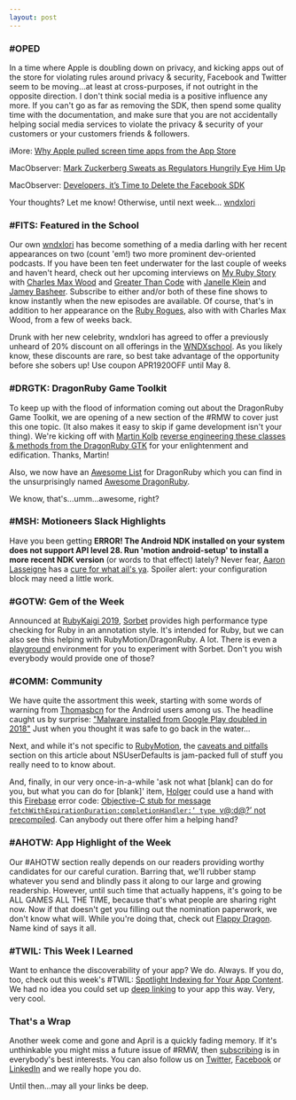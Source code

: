 ```yaml
---
layout: post
---
```


### #OPED

In a time where Apple is doubling down on privacy, and kicking apps out of the store for violating rules around privacy 
& security, Facebook and Twitter seem to be moving...at least at cross-purposes, if not outright in the opposite 
direction. I don't think social media is a positive influence any more. If you can't go as far as removing the SDK, then 
spend some quality time with the documentation, and make sure that you are not accidentally helping social media services 
to violate the privacy & security of your customers or your customers friends & followers.

iMore: [Why Apple pulled screen time apps from the App Store](https://www.imore.com/why-apple-pulled-screen-time-apps-app-store?__s=jxexatee4td9gzzqkthg&utm_source=rubymotionweekly.com&utm_medium=email&utm_campaign=newsletter&utm_content=22)

MacObserver: [Mark Zuckerberg Sweats as Regulators Hungrily Eye Him Up](https://www.macobserver.com/news/regulators-eye-mark-zuckerberg/?__s=jxexatee4td9gzzqkthg&utm_source=rubymotionweekly.com&utm_medium=email&utm_campaign=newsletter&utm_content=22)

MacObserver: [Developers, it’s Time to Delete the Facebook SDK](https://www.macobserver.com/columns-opinions/editorial/time-to-delete-facebook-sdk/?__s=jxexatee4td9gzzqkthg&utm_source=rubymotionweekly.com&utm_medium=email&utm_campaign=newsletter&utm_content=22)

Your thoughts?  Let me know!  Otherwise, until next week...  [wndxlori](https://twitter.com/wndxlori?__s=jxexatee4td9gzzqkthg&utm_source=rubymotionweekly.com&utm_medium=email&utm_campaign=newsletter&utm_content=22)
 
### #FITS: Featured in the School

Our own [wndxlori](https://twitter.com/wndxlori?__s=jxexatee4td9gzzqkthg&utm_source=rubymotionweekly.com&utm_medium=email&utm_campaign=newsletter&utm_content=22) 
has become something of a media darling with her recent appearances on two (count 'em!) two more 
prominent dev-oriented podcasts. If you have been ten feet underwater for the last couple of weeks and haven't heard, 
check out her upcoming interviews on [My Ruby Story](https://devchat.tv/my-ruby-story/?__s=jxexatee4td9gzzqkthg&utm_source=rubymotionweekly.com&utm_medium=email&utm_campaign=newsletter&utm_content=22)
with [Charles Max Wood](https://twitter.com/cmaxw?__s=jxexatee4td9gzzqkthg&utm_source=rubymotionweekly.com&utm_medium=email&utm_campaign=newsletter&utm_content=22) 
and [Greater Than Code](https://www.greaterthancode.com/?__s=jxexatee4td9gzzqkthg&utm_source=rubymotionweekly.com&utm_medium=email&utm_campaign=newsletter&utm_content=22)
with [Janelle Klein](https://twitter.com/janellekz?__s=jxexatee4td9gzzqkthg&utm_source=rubymotionweekly.com&utm_medium=email&utm_campaign=newsletter&utm_content=22) 
and [Jamey Basheer](https://twitter.com/jamiebash?__s=jxexatee4td9gzzqkthg&utm_source=rubymotionweekly.com&utm_medium=email&utm_campaign=newsletter&utm_content=22).
Subscribe to either and/or both of these fine shows to know instantly when the new episodes are 
available. Of course, that's in addition to her appearance on the [Ruby Rogues](https://devchat.tv/ruby-rogues/rr-405-rubymotion-with-lori-olson/?__s=jxexatee4td9gzzqkthg&utm_source=rubymotionweekly.com&utm_medium=email&utm_campaign=newsletter&utm_content=22),
also with with Charles Max Wood, from a few of weeks back.

Drunk with her new celebrity, wndxlori has agreed to offer a previously unheard of 20% discount on all offerings in the 
[WNDXschool](https://twitter.com/wndxschool?__s=jxexatee4td9gzzqkthg&utm_source=rubymotionweekly.com&utm_medium=email&utm_campaign=newsletter&utm_content=22). 
As you likely know, these discounts are rare, so best take advantage of the opportunity before she sobers up! Use coupon APR1920OFF until May 8.

### #DRGTK: DragonRuby Game Toolkit

To keep up with the flood of information coming out about the DragonRuby Game Toolkit, we are opening of a new section 
of the #RMW to cover just this one topic. (It also makes it easy to skip if game development isn't your thing). We're 
kicking off with [Martin Kolb](https://twitter.com/gappedapp?__s=jxexatee4td9gzzqkthg&utm_source=rubymotionweekly.com&utm_medium=email&utm_campaign=newsletter&utm_content=22)
[reverse engineering these classes & methods from the DragonRuby GTK](https://github.com/ediathome/dragon-ruby-documenter?__s=jxexatee4td9gzzqkthg&utm_source=rubymotionweekly.com&utm_medium=email&utm_campaign=newsletter&utm_content=22) 
for your enlightenment and edification. Thanks, Martin!

Also, we now have an [Awesome List](https://github.com/sindresorhus/awesome/blob/master/awesome.md?__s=jxexatee4td9gzzqkthg&utm_source=rubymotionweekly.com&utm_medium=email&utm_campaign=newsletter&utm_content=22) 
for DragonRuby which you can find in the unsurprisingly named [Awesome DragonRuby](https://awesome-dragonruby.github.io/awesome-dragonruby/?__s=jxexatee4td9gzzqkthg&utm_source=rubymotionweekly.com&utm_medium=email&utm_campaign=newsletter&utm_content=22).

We know, that's...umm...awesome, right? 
 
### #MSH: Motioneers Slack Highlights

Have you been getting __ERROR! The Android NDK installed on your system does not support API level 28. Run 'motion android-setup' to install a more recent NDK version__ 
(or words to that effect) lately?  Never fear, [Aaron Lasseigne](https://twitter.com/AaronLasseigne?__s=jxexatee4td9gzzqkthg&utm_source=rubymotionweekly.com&utm_medium=email&utm_campaign=newsletter&utm_content=22) 
has a [cure for what ail's ya](https://motioneers.slack.com/archives/C056DLZ1V/p1556571971002900?__s=jxexatee4td9gzzqkthg&utm_source=rubymotionweekly.com&utm_medium=email&utm_campaign=newsletter&utm_content=22). Spoiler alert: your configuration block may need a little work.

### #GOTW: Gem of the Week

Announced at [RubyKaigi 2019](https://rubykaigi.org/2019?__s=jxexatee4td9gzzqkthg&utm_source=rubymotionweekly.com&utm_medium=email&utm_campaign=newsletter&utm_content=22), 
[Sorbet](https://sorbet.org/?__s=jxexatee4td9gzzqkthg&utm_source=rubymotionweekly.com&utm_medium=email&utm_campaign=newsletter&utm_content=22) 
provides high performance type checking for Ruby in an annotation style. It's 
intended for Ruby, but we can also see this helping with RubyMotion/DragonRuby. A lot. There is even a 
[playground](https://sorbet.run/ace/?__s=jxexatee4td9gzzqkthg&utm_source=rubymotionweekly.com&utm_medium=email&utm_campaign=newsletter&utm_content=22) 
environment for you to experiment with Sorbet. Don't you wish everybody would provide one of those?

### #COMM: Community

We have quite the assortment this week, starting with some words of warning from [Thomasbcn](https://twitter.com/Thomasbcn?__s=jxexatee4td9gzzqkthg&utm_source=rubymotionweekly.com&utm_medium=email&utm_campaign=newsletter&utm_content=22) 
for the Android users among us. The headline caught us by surprise: ["Malware installed from Google Play doubled in 2018"](https://twitter.com/Thomasbcn/status/1115547088400547845?__s=jxexatee4td9gzzqkthg&utm_source=rubymotionweekly.com&utm_medium=email&utm_campaign=newsletter&utm_content=22)
Just when you thought it was safe to go back in the water...

Next, and while it's not specific to [RubyMotion](https://twitter.com/rubymotion?__s=jxexatee4td9gzzqkthg&utm_source=rubymotionweekly.com&utm_medium=email&utm_campaign=newsletter&utm_content=22), 
the [caveats and pitfalls](http://dscoder.com/defaults.html?__s=jxexatee4td9gzzqkthg&utm_source=rubymotionweekly.com&utm_medium=email&utm_campaign=newsletter&utm_content=22) 
section on this article about NSUserDefaults is jam-packed full of stuff you really need to to know about.

And, finally, in our very once-in-a-while 'ask not what [blank] can do for you, but what you can do for [blank]' item, 
[Holger](http://community.rubymotion.com/u/holgersindbaek/summary?__s=jxexatee4td9gzzqkthg&utm_source=rubymotionweekly.com&utm_medium=email&utm_campaign=newsletter&utm_content=22) 
could use a hand with this [Firebase](https://firebase.google.com/?__s=jxexatee4td9gzzqkthg&utm_source=rubymotionweekly.com&utm_medium=email&utm_campaign=newsletter&utm_content=22) 
error code: [Objective-C stub for message `fetchWithExpirationDuration:completionHandler:’ type `v@:d@?’ not precompiled](http://community.rubymotion.com/t/objective-c-stub-for-message-fetchwithexpirationduration-type-v-d-not-precompiled/211?__s=jxexatee4td9gzzqkthg&utm_source=rubymotionweekly.com&utm_medium=email&utm_campaign=newsletter&utm_content=22). Can anybody out there offer him a helping hand?

### #AHOTW: App Highlight of the Week

Our #AHOTW section really depends on our readers providing worthy candidates for our careful curation. Barring that, 
we'll rubber stamp whatever you send and blindly pass it along to our large and growing readership. However, until such 
time that actually happens, it's going to be ALL GAMES ALL THE TIME, because that's what people are sharing right now. 
Now if that doesn't get you filling out the nomination paperwork, we don't know what will. While you're doing that, 
check out [Flappy Dragon](https://dragonruby.itch.io/flappydragon?__s=jxexatee4td9gzzqkthg&utm_source=rubymotionweekly.com&utm_medium=email&utm_campaign=newsletter&utm_content=22). Name kind of says it all.

### #TWIL: This Week I Learned

Want to enhance the discoverability of your app?  We do. Always. If you do, too, check out this week's #TWIL: 
[Spotlight Indexing for Your App Content](https://samwize.com/2019/04/26/spotlight-indexing-for-your-app-content/?__s=jxexatee4td9gzzqkthg&utm_source=rubymotionweekly.com&utm_medium=email&utm_campaign=newsletter&utm_content=22). 
We had no idea you could set up [deep linking](https://en.wikipedia.org/wiki/Deep_linking?__s=jxexatee4td9gzzqkthg&utm_source=rubymotionweekly.com&utm_medium=email&utm_campaign=newsletter&utm_content=22) to your app this way. 
Very, very cool.
  
### That's a Wrap

Another week come and gone and April is a quickly fading memory. If it's unthinkable you might miss a future issue of #RMW, then 
[subscribing](https://www.getdrip.com/forms/482172082/submissions/new?utm_campaign=newsletter&utm_content=15&utm_medium=email&utm_source=rubymotionweekly.com) is in everybody's best interests. You can also follow us on
[Twitter](https://twitter.com/wndxschool?utm_campaign=newsletter&utm_content=15&utm_medium=email&utm_source=rubymotionweekly.com),
[Facebook](https://www.facebook.com/wndxschool?utm_campaign=newsletter&utm_content=15&utm_medium=email&utm_source=rubymotionweekly.com) 
or [LinkedIn](https://www.linkedin.com/company/wndxschool?utm_campaign=newsletter&utm_content=15&utm_medium=email&utm_source=rubymotionweekly.com) and we really hope you do.

Until then...may all your links be deep.
     

